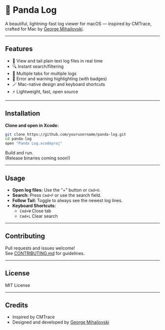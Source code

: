 # 🐼 Panda Log

A beautiful, lightning-fast log viewer for macOS — inspired by CMTrace, crafted for Mac by [George Mihailovski](https://bygeorge.io).

---

## Features

- 📝 View and tail plain text log files in real time
- 🔍 Instant search/filtering
- 🧷 Multiple tabs for multiple logs
- 🐞 Error and warning highlighting (with badges)
- 🪄 Mac-native design and keyboard shortcuts
- ⚡ Lightweight, fast, open source

---

## Installation

**Clone and open in Xcode:**
```sh
git clone https://github.com/yourusername/panda-log.git
cd panda-log
open "Panda Log.xcodeproj"
```
Build and run.  
(Release binaries coming soon!)

---

## Usage

- **Open log files:** Use the “+” button or `Cmd+O`.
- **Search:** Press `Cmd+F` or use the search field.
- **Follow Tail:** Toggle to always see the newest log lines.
- **Keyboard Shortcuts:**
    - `Cmd+W` Close tab
    - `Cmd+L` Clear search

---

## Contributing

Pull requests and issues welcome!  
See [CONTRIBUTING.md](CONTRIBUTING.md) for guidelines.

---

## License

MIT License

---

## Credits

- Inspired by CMTrace
- Designed and developed by [George Mihailovski](https://bygeorge.io)
